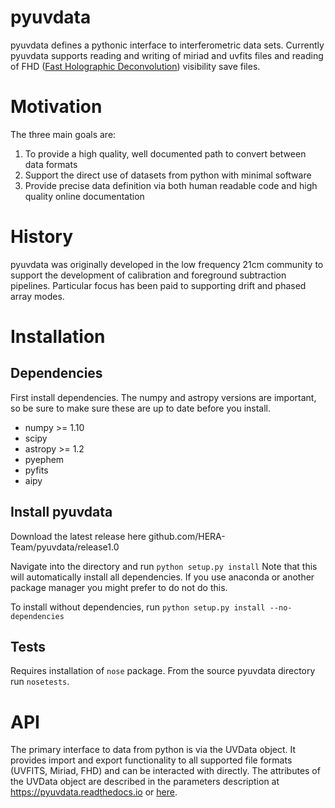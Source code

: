 # pyuvdata
pyuvdata defines a pythonic interface to interferometric data sets. Currently pyuvdata supports reading and writing of miriad and uvfits files and reading of FHD ([Fast Holographic Deconvolution](https://github.com/EoRImaging/FHD)) visibility save files.   


# Motivation
The three main goals are:

1. To provide a high quality, well documented path to convert between data formats
2. Support the direct use of datasets from python with minimal software
3. Provide precise data definition via both human readable code and high quality online documentation

# History
pyuvdata was originally developed in the low frequency 21cm community to support the development of calibration and foreground subtraction pipelines. Particular focus has been paid to supporting drift and phased array modes.




# Installation
## Dependencies
First install dependencies. The numpy and astropy versions are important, so be sure to make sure these are up to date before you install.
* numpy >= 1.10
* scipy
* astropy >= 1.2
* pyephem
* pyfits
* aipy

## Install pyuvdata
Download the latest release here github.com/HERA-Team/pyuvdata/release1.0

Navigate into the directory and run 
`python setup.py install` Note that this will automatically install all dependencies.  If you use anaconda or another package manager you might prefer to do not do this.

To install without dependencies, run
`python setup.py install --no-dependencies`

## Tests
Requires installation of `nose` package.
From the source pyuvdata directory run `nosetests`. 


# API
The primary interface to data from python is via the UVData object. It provides
import and export functionality to all supported file formats (UVFITS, Miriad, FHD)
and can be interacted with directly. The attributes of the UVData object are
described in the parameters description at https://pyuvdata.readthedocs.io or [here](https://github.com/HERA-Team/pyuvdata/blob/master/docs/parameters.rst).

